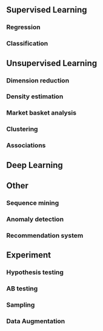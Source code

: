 ## Supervised Learning

### Regression
### Classification

## Unsupervised Learning
### Dimension reduction
### Density estimation
### Market basket analysis
### Clustering
### Associations

## Deep Learning

## Other
### Sequence mining
### Anomaly detection
### Recommendation system

## Experiment
### Hypothesis testing
### AB testing
### Sampling
### Data Augmentation